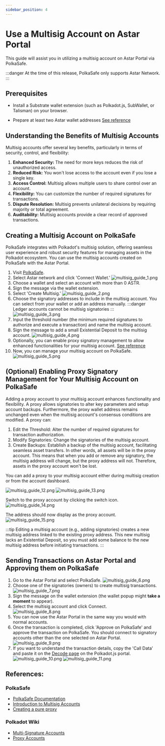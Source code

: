 ```yaml
---
sidebar_position: 4
---
```


# Use a Multisig Account on Astar Portal

This guide will assist you in utilizing a multisig account on Astar Portal via PolkaSafe.

:::danger
At the time of this release, PolkaSafe only supports Astar Network.
:::

## **Prerequisites**

- Install a Substrate wallet extension (such as Polkadot.js, SubWallet, or Talisman) on your browser.

- Prepare at least two Astar wallet addresses [See reference](/docs/use/manage-wallets/using-a-multisig-account-on-astar-portal.md)

## Understanding the Benefits of Multisig Accounts

Multisig accounts offer several key benefits, particularly in terms of security, control, and flexibility:

1. **Enhanced Security:** The need for more keys reduces the risk of unauthorized access.
2. **Reduced Risk:** You won't lose access to the account even if you lose a single key.
3. **Access Control:** Multisig allows multiple users to share control over an account.
4. **Flexibility:** You can customize the number of required signatures for transactions.
5. **Dispute Resolution:** Multisig prevents unilateral decisions by requiring majority or total agreement.
6. **Auditability:** Multisig accounts provide a clear record of approved transactions.

## Creating a Multisig Account on PolkaSafe

PolkaSafe integrates with Polkadot's multisig solution, offering seamless user experience and robust security features for managing assets in the Polkadot ecosystem. You can use the multisig accounts created on PolkaSafe with the Astar Portal.

1. Visit [PolkaSafe](https://app.polkasafe.xyz/).
2. Select  Astar network and click 'Connect Wallet.'
   ![multisig\_guide\_1.png](img/multisig_guide_1.png)
3. Choose a wallet and select an account with more than 0 ASTR.
4. Sign the message via the wallet extension.
5. Select 'Create Multisig.'
   ![multisig\_guide\_2.png](img/multisig_guide_2.png)
6. Choose the signatory addresses to include in the multisig account. You can select from your wallet or add an address manually.
   :::danger
   Ledger accounts cannot be multisig signatories
   :::
   ![multisig\_guide\_3.png](img/multisig_guide_3.png)
7. Input the threshold number (the minimum required signatures to authorize and execute a transaction) and name the multisig account.
8. Sign the message to add a small Existential Deposit to the multisig account.
   ![multisig\_guide\_4.png](img/multisig_guide_4.png)
9. Optionally, you can enable proxy signatory management to allow enhanced functionalities for your multisig account. [See reference](/docs/use/manage-wallets/pallet-proxy.md)
10. Now, you can manage your multisig account on PolkaSafe.
    ![multisig\_guide\_5.png](img/multisig_guide_5.png)

## (Optional) Enabling Proxy Signatory Management for Your Multisig Account on PolkaSafe

Adding a proxy account to your multisig account enhances functionality and flexibility. A proxy allows signatories to alter key parameters and setup account backups. Furthermore, the proxy wallet address remains unchanged even when the multisig account's consensus conditions are modified. A proxy can:

1. Edit the Threshold: Alter the number of required signatures for transaction authorization.
2. Modify Signatories: Change the signatories of the multisig account.
3. Create Backups: Establish a backup of the multisig account, facilitating seamless asset transfers. In other words, all assets will be in the proxy account. This means that when you add or remove any signatory, the multisig address will change, but the proxy address will not. Therefore, assets in the proxy account won't be lost.

You can add a proxy to your multisig account either during multisig creation or from the account dashboard.

![multisig\_guide\_12.png](img/multisig_guide_12.png)
![multisig\_guide\_13.png](img/multisig_guide_13.png)

Switch to the proxy account by clicking the switch icon.
![multisig\_guide\_14.png](img/multisig_guide_14.png)

The address should now display as the proxy account.
![multisig\_guide\_15.png](img/multisig_guide_15.png)

:::tip
Editing a multisig account (e.g., adding signatories) creates a new multisig address linked to the existing proxy address. This new multisig lacks an Existential Deposit, so you must add some balance to the new multisig address before initiating transactions.
:::

## Sending Transactions on Astar Portal and Approving them on PolkaSafe

1. Go to the Astar Portal and select PolkaSafe.
   ![multisig\_guide\_6.png](img/multisig_guide_6.png)
2. Choose one of the signatories (owners) to create multisig transactions.
   ![multisig\_guide\_7.png](img/multisig_guide_7.png)
3. Sign the message on the wallet extension (the wallet popup might **take a moment** to appear).<br />
4. Select the multisig account and click Connect.<br />
   ![multisig\_guide\_8.png](img/multisig_guide_8.png)
5. You can now use the Astar Portal in the same way you would with normal accounts.
6. Once the transaction is completed, click 'Approve on PolkaSafe' and approve the transaction on PolkaSafe. You should connect to signatory accounts other than the one selected on Astar Portal.<br />
   ![multisig\_guide\_9.png](img/multisig_guide_9.png)
7. If you want to understand the transaction details, copy the 'Call Data' and paste it on the [Decode page](https://polkadot.js.org/apps/?rpc=wss%3A%2F%2Frpc.astar.network#/extrinsics/decode) on the Polkadot.js portal.
   ![multisig\_guide\_10.png](img/multisig_guide_10.png)
   ![multisig\_guide\_11.png](img/multisig_guide_11.png)

## References:

### PolkaSafe

- [PolkaSafe Documentation](https://docs.polkasafe.xyz/)
- [Introduction to Multisig Accounts](https://wiki.polkadot.network/docs/learn-account-multisig)
- [Creating a pure proxy](https://docs.polkasafe.xyz/setup-polkasafe/creating-a-pure-proxy)

### Polkadot Wiki

- [Multi-Signature Accounts](https://wiki.polkadot.network/docs/learn-account-multisig#introduction-to-multisig-accounts)
- [Proxy Accounts](https://wiki.polkadot.network/docs/learn-proxies)
